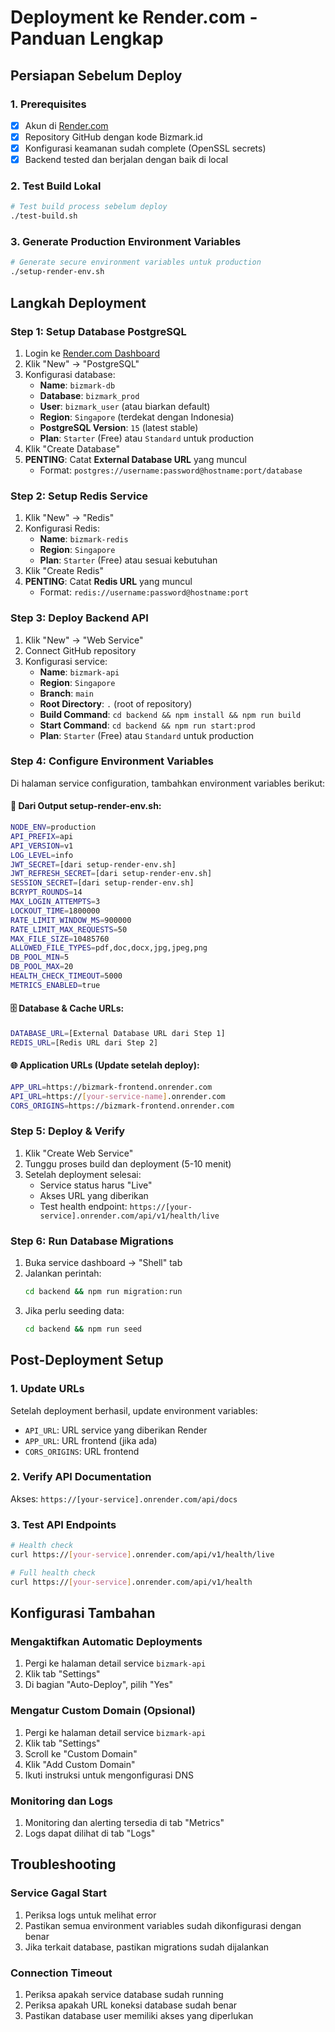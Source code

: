 # Deployment ke Render.com - Panduan Lengkap

## Persiapan Sebelum Deploy

### 1. Prerequisites
- [x] Akun di [Render.com](https://render.com)
- [x] Repository GitHub dengan kode Bizmark.id
- [x] Konfigurasi keamanan sudah complete (OpenSSL secrets)
- [x] Backend tested dan berjalan dengan baik di local

### 2. Test Build Lokal
```bash
# Test build process sebelum deploy
./test-build.sh
```

### 3. Generate Production Environment Variables
```bash
# Generate secure environment variables untuk production
./setup-render-env.sh
```

## Langkah Deployment

### Step 1: Setup Database PostgreSQL

1. Login ke [Render.com Dashboard](https://dashboard.render.com)
2. Klik "New" → "PostgreSQL"
3. Konfigurasi database:
   - **Name**: `bizmark-db`
   - **Database**: `bizmark_prod`
   - **User**: `bizmark_user` (atau biarkan default)
   - **Region**: `Singapore` (terdekat dengan Indonesia)
   - **PostgreSQL Version**: `15` (latest stable)
   - **Plan**: `Starter` (Free) atau `Standard` untuk production
4. Klik "Create Database"
5. **PENTING**: Catat **External Database URL** yang muncul
   - Format: `postgres://username:password@hostname:port/database`

### Step 2: Setup Redis Service

1. Klik "New" → "Redis"
2. Konfigurasi Redis:
   - **Name**: `bizmark-redis`
   - **Region**: `Singapore`
   - **Plan**: `Starter` (Free) atau sesuai kebutuhan
3. Klik "Create Redis"
4. **PENTING**: Catat **Redis URL** yang muncul
   - Format: `redis://username:password@hostname:port`

### Step 3: Deploy Backend API

1. Klik "New" → "Web Service"
2. Connect GitHub repository
3. Konfigurasi service:
   - **Name**: `bizmark-api`
   - **Region**: `Singapore`
   - **Branch**: `main`
   - **Root Directory**: `.` (root of repository)
   - **Build Command**: `cd backend && npm install && npm run build`
   - **Start Command**: `cd backend && npm run start:prod`
   - **Plan**: `Starter` (Free) atau `Standard` untuk production

### Step 4: Configure Environment Variables

Di halaman service configuration, tambahkan environment variables berikut:

#### 🔐 Dari Output setup-render-env.sh:
```bash
NODE_ENV=production
API_PREFIX=api
API_VERSION=v1
LOG_LEVEL=info
JWT_SECRET=[dari setup-render-env.sh]
JWT_REFRESH_SECRET=[dari setup-render-env.sh]
SESSION_SECRET=[dari setup-render-env.sh]
BCRYPT_ROUNDS=14
MAX_LOGIN_ATTEMPTS=3
LOCKOUT_TIME=1800000
RATE_LIMIT_WINDOW_MS=900000
RATE_LIMIT_MAX_REQUESTS=50
MAX_FILE_SIZE=10485760
ALLOWED_FILE_TYPES=pdf,doc,docx,jpg,jpeg,png
DB_POOL_MIN=5
DB_POOL_MAX=20
HEALTH_CHECK_TIMEOUT=5000
METRICS_ENABLED=true
```

#### 🗄️ Database & Cache URLs:
```bash
DATABASE_URL=[External Database URL dari Step 1]
REDIS_URL=[Redis URL dari Step 2]
```

#### 🌐 Application URLs (Update setelah deploy):
```bash
APP_URL=https://bizmark-frontend.onrender.com
API_URL=https://[your-service-name].onrender.com
CORS_ORIGINS=https://bizmark-frontend.onrender.com
```

### Step 5: Deploy & Verify

1. Klik "Create Web Service"
2. Tunggu proses build dan deployment (5-10 menit)
3. Setelah deployment selesai:
   - Service status harus "Live" 
   - Akses URL yang diberikan
   - Test health endpoint: `https://[your-service].onrender.com/api/v1/health/live`

### Step 6: Run Database Migrations

1. Buka service dashboard → "Shell" tab
2. Jalankan perintah:
   ```bash
   cd backend && npm run migration:run
   ```
3. Jika perlu seeding data:
   ```bash
   cd backend && npm run seed
   ```

## Post-Deployment Setup

### 1. Update URLs
Setelah deployment berhasil, update environment variables:
- `API_URL`: URL service yang diberikan Render
- `APP_URL`: URL frontend (jika ada)
- `CORS_ORIGINS`: URL frontend

### 2. Verify API Documentation
Akses: `https://[your-service].onrender.com/api/docs`

### 3. Test API Endpoints
```bash
# Health check
curl https://[your-service].onrender.com/api/v1/health/live

# Full health check
curl https://[your-service].onrender.com/api/v1/health
```

## Konfigurasi Tambahan

### Mengaktifkan Automatic Deployments

1. Pergi ke halaman detail service `bizmark-api`
2. Klik tab "Settings"
3. Di bagian "Auto-Deploy", pilih "Yes"

### Mengatur Custom Domain (Opsional)

1. Pergi ke halaman detail service `bizmark-api`
2. Klik tab "Settings"
3. Scroll ke "Custom Domain"
4. Klik "Add Custom Domain"
5. Ikuti instruksi untuk mengonfigurasi DNS

### Monitoring dan Logs

1. Monitoring dan alerting tersedia di tab "Metrics"
2. Logs dapat dilihat di tab "Logs"

## Troubleshooting

### Service Gagal Start

1. Periksa logs untuk melihat error
2. Pastikan semua environment variables sudah dikonfigurasi dengan benar
3. Jika terkait database, pastikan migrations sudah dijalankan

### Connection Timeout

1. Periksa apakah service database sudah running
2. Periksa apakah URL koneksi database sudah benar
3. Pastikan database user memiliki akses yang diperlukan
